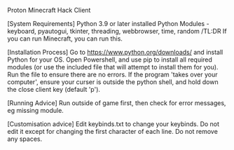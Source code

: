 Proton
Minecraft Hack Client

[System Requirements]
Python 3.9 or later installed
Python Modules - keyboard, pyautogui, tkinter, threading, webbrowser, time, random
/TL:DR If you can run Minecraft, you can run this.

[Installation Process]
Go to https://www.python.org/downloads/ and install Python for your OS.
Open Powershell, and use pip to install all required modules (or use the included file that will attempt to install them for you).
Run the file to ensure there are no errors.
If the program 'takes over your computer', ensure your curser is outside the python shell, and hold down the close client key (default 'p').

[Running Advice]
Run outside of game first, then check for error messages, eg missing module.

[Customisation advice]
Edit keybinds.txt to change your keybinds.
Do not edit it except for changing the first character of each line. Do not remove any spaces.
